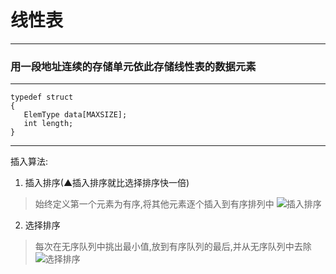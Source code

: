 # 线性表
---
### 用一段地址连续的存储单元依此存储线性表的数据元素
---
```
typedef struct
{
   ElemType data[MAXSIZE];
   int length;
}
```
---
插入算法:
1. 插入排序(▲插入排序就比选择排序快一倍)
> 始终定义第一个元素为有序,将其他元素逐个插入到有序排列中
![插入排序](https://img-blog.csdn.net/20180708215713174?watermark/2/text/aHR0cHM6Ly9ibG9nLmNzZG4ubmV0L3FxXzE5NzgyMDE5/font/5a6L5L2T/fontsize/400/fill/I0JBQkFCMA==/dissolve/70)
2. 选择排序
> 每次在无序队列中挑出最小值,放到有序队列的最后,并从无序队列中去除
![选择排序](https://img-blog.csdn.net/20180126155926845?watermark/2/text/aHR0cDovL2Jsb2cuY3Nkbi5uZXQvd2VpeGluXzM4ODMwMzgy/font/5a6L5L2T/fontsize/400/fill/I0JBQkFCMA==/dissolve/70/gravity/SouthEast)
